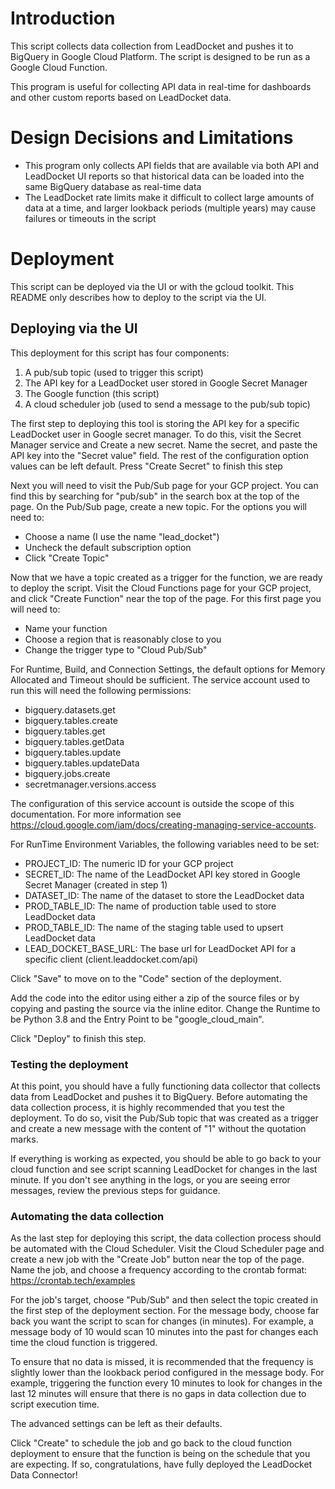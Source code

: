 # Introduction
This script collects data collection from LeadDocket and pushes it to BigQuery
in Google Cloud Platform. The script is designed to be run as a Google Cloud Function.

This program is useful for collecting API data in real-time for dashboards and other
custom reports based on LeadDocket data.

# Design Decisions and Limitations
  - This program only collects API fields that are available via both API and LeadDocket UI reports
so that historical data can be loaded into the same BigQuery database as real-time data
  - The LeadDocket rate limits make it difficult to collect large amounts of data at a time,
and larger lookback periods (multiple years) may cause failures or timeouts in the script

# Deployment
This script can be deployed via the UI or with the gcloud toolkit. This README only describes
how to deploy to the script via the UI.

## Deploying via the UI

This deployment for this script has four components:
1. A pub/sub topic (used to trigger this script)
2. The API key for a LeadDocket user stored in Google Secret Manager
3. The Google function (this script)
4. A cloud scheduler job (used to send a message to the pub/sub topic)

The first step to deploying this tool is storing the API key for a specific LeadDocket user
in Google secret manager. To do this, visit the Secret Manager service and Create a new secret.
Name the secret, and paste the API key into the "Secret value" field. The rest of the
configuration option values can be left default. Press "Create Secret" to finish this step

Next you will need to  visit the Pub/Sub page for your GCP project. You can find this
by searching for "pub/sub" in the search box at the top of the page. On the Pub/Sub page,
create a new topic. For the options you will need to:
  - Choose a name (I use the name "lead_docket")
  - Uncheck the default subscription option
  - Click "Create Topic"

Now that we have a topic created as a trigger for the function, we are ready to deploy the
script. Visit the Cloud Functions page for your GCP project, and click "Create Function"
near the top of the page. For this first page you will need to:
  - Name your function
  - Choose a region that is reasonably close to you
  - Change the trigger type to "Cloud Pub/Sub"

For Runtime, Build, and Connection Settings, the default options for Memory Allocated and
Timeout should be sufficient. The service account used to run this will need the following
permissions:
  - bigquery.datasets.get
  - bigquery.tables.create
  - bigquery.tables.get
  - bigquery.tables.getData
  - bigquery.tables.update
  - bigquery.tables.updateData
  - bigquery.jobs.create
  - secretmanager.versions.access

The configuration of this service account is outside the scope of this documentation. For
more information see https://cloud.google.com/iam/docs/creating-managing-service-accounts.

For RunTime Environment Variables, the following variables need to be set:
  - PROJECT_ID: The numeric ID for your GCP project
  - SECRET_ID: The name of the LeadDocket API key stored in Google Secret Manager (created in step 1)
  - DATASET_ID: The name of the dataset to store the LeadDocket data
  - PROD_TABLE_ID: The name of production table used to store LeadDocket data
  - PROD_TABLE_ID: The name of the staging table used to upsert LeadDocket data
  - LEAD_DOCKET_BASE_URL: The base url for LeadDocket API for a specific client (client.leaddocket.com/api)

Click "Save" to move on to the "Code" section of the deployment.

Add the code into the editor using either a zip of the source files or by copying and
pasting the source via the inline editor. Change the Runtime to be Python 3.8 and the
Entry Point to be "google_cloud_main".

Click "Deploy" to finish this step.

### Testing the deployment
At this point, you should have a fully functioning data collector that collects data
from LeadDocket and pushes it to BigQuery. Before automating the data collection process,
it is highly recommended that you test the deployment. To do so, visit the Pub/Sub topic
that was created as a trigger and create a new message with the content of "1" without
the quotation marks.

If everything is working as expected, you should be able to go back to your cloud function
and see script scanning LeadDocket for changes in the last minute. If you don't see anything
in the logs, or you are seeing error messages, review the previous steps for guidance.

### Automating the data collection
As the last step for deploying this script, the data collection process should be automated
with the Cloud Scheduler. Visit the Cloud Scheduler page and create a new job with the
"Create Job" button near the top of the page. Name the job, and choose a frequency according
to the crontab format: https://crontab.tech/examples

For the job's target, choose "Pub/Sub" and then select the topic created in the first step
of the deployment section. For the message body, choose far back you want the script to scan
for changes (in minutes). For example, a message body of 10 would scan 10 minutes into the
past for changes each time the cloud function is triggered.

To ensure that no data is missed, it is recommended that the frequency is slightly lower
than the lookback period configured in the message body. For example, triggering the function
every 10 minutes to look for changes in the last 12 minutes will ensure that there is no
gaps in data collection due to script execution time.

The advanced settings can be left as their defaults.

Click "Create" to schedule the job and go back to the cloud function deployment to ensure
that the function is being on the schedule that you are expecting. If so, congratulations,
have fully deployed the LeadDocket Data Connector!


